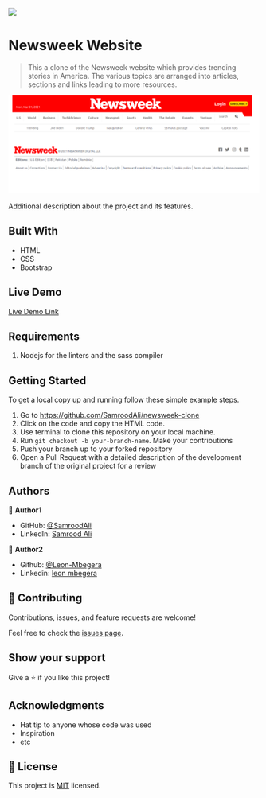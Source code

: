 ![](https://img.shields.io/badge/Microverse-blueviolet)

# Newsweek Website

>This a clone of the Newsweek website which provides trending stories in America. The various topics are arranged into articles, sections and links leading to more resources.

![screenshot](./assets/screenshot.png)

Additional description about the project and its features.

## Built With

- HTML
- CSS
- Bootstrap

## Live Demo

[Live Demo Link](https://samroodali.github.io/newsweek-clone/)

## Requirements

1. Nodejs for the linters and the sass compiler

## Getting Started
To get a local copy up and running follow these simple example steps.

1. Go to https://github.com/SamroodAli/newsweek-clone
2. Click on the code and copy the HTML code.
3. Use terminal to clone this repository on your local machine.
4. Run `git checkout -b your-branch-name`. Make your contributions
5. Push your branch up to your forked repository
6. Open a Pull Request with a detailed description of the development branch of the original project for a review
## Authors

👤 **Author1**

- GitHub: [@SamroodAli](https://github.com/SamroodAli)
- LinkedIn: [Samrood Ali](https://www.linkedin.com/in/samrood-ali/)

👤 **Author2**

- Github: [@Leon-Mbegera](https://github.com/Leon-Mbegera)
- Linkedin: [leon mbegera](https://www.linkedin.com/in/leon-mbegera-053991174/)
## 🤝 Contributing

Contributions, issues, and feature requests are welcome!

Feel free to check the [issues page](issues/).

## Show your support

Give a ⭐️ if you like this project!

## Acknowledgments

- Hat tip to anyone whose code was used
- Inspiration
- etc

## 📝 License

This project is [MIT](lic.url) licensed.
